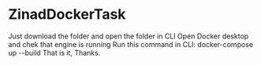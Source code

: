 # ZinadDockerTask
 Just download the folder and open the folder in CLI
 Open Docker desktop and chek that engine is running
 Run this command in CLI: docker-compose up --build
 That is it, Thanks.
